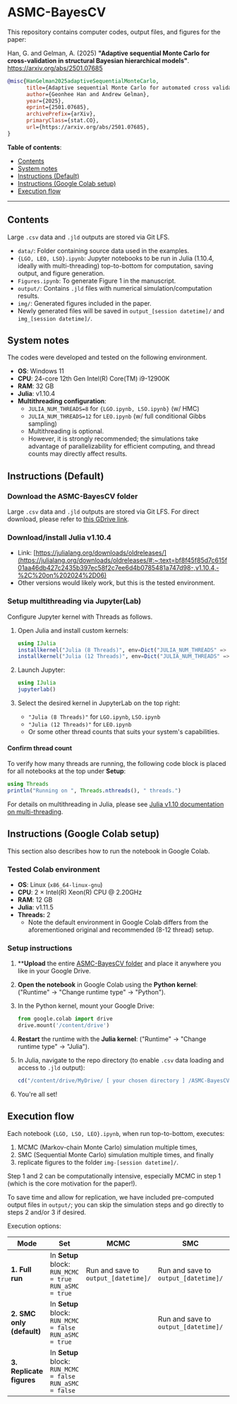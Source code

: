 # ASMC-BayesCV

This repository contains computer codes, output files, and figures for the paper:

Han, G. and Gelman, A. (2025) **"Adaptive sequential Monte Carlo for cross-validation in structural Bayesian hierarchical models"**. <https://arxiv.org/abs/2501.07685>

```bibtex
@misc{HanGelman2025adaptiveSequentialMonteCarlo,
      title={Adaptive sequential Monte Carlo for automated cross validation in structural Bayesian hierarchical models}, 
      author={Geonhee Han and Andrew Gelman},
      year={2025},
      eprint={2501.07685},
      archivePrefix={arXiv},
      primaryClass={stat.CO},
      url={https://arxiv.org/abs/2501.07685}, 
}
```

**Table of contents**:
- [Contents](#contents)
- [System notes](#system-notes)
- [Instructions (Default)](#instructions-default)
- [Instructions (Google Colab setup)](#instructions-google-colab-setup)
- [Execution flow](#execution-flow)

---

## Contents

Large `.csv` data and `.jld` outputs are stored via Git LFS.

- `data/`: Folder containing source data used in the examples.
- `{LGO, LEO, LSO}.ipynb`: Jupyter notebooks to be run in Julia (1.10.4, ideally with multi-threading) top-to-bottom for computation, saving output, and figure generation.
- `Figures.ipynb`: To generate Figure 1 in the manuscript.
- `output/`: Contains `.jld` files with numerical simulation/computation results.
- `img/`: Generated figures included in the paper.
- Newly generated files will be saved in  `output_[session datetime]/` and  `img_[session datetime]/`.

## System notes

The codes were developed and tested on the following environment.

- **OS**: Windows 11
- **CPU**: 24-core 12th Gen Intel(R) Core(TM) i9-12900K
- **RAM**: 32 GB
- **Julia**: v1.10.4
- **Multithreading configuration**:
  - `JULIA_NUM_THREADS=8` for `{LGO.ipynb, LSO.ipynb}` (w/ HMC)
  - `JULIA_NUM_THREADS=12` for `LEO.ipynb` (w/ full conditional Gibbs sampling)
  - Multithreading is optional.
  - However, it is strongly recommended; the simulations take advantage of parallelizability for efficient computing, and thread counts may directly affect results.

## Instructions (Default)

### Download the ASMC-BayesCV folder

Large `.csv` data and `.jld` outputs are stored via Git LFS.
For direct download, please refer to [this GDrive link](https://drive.google.com/drive/folders/14L6s5VzFMgB7NU3UANJZlpRK0RKwCGLT?usp=sharing).

### Download/install **Julia v1.10.4**
   - Link: [https://julialang.org/downloads/oldreleases/](https://julialang.org/downloads/oldreleases/#:~:text=bf8f45f85d7c615f01aa46db427c2435b397ec58f2c7ee6d4b0785481a747d98-,v1.10.4,-%2C%20on%202024%2D06)
   - Other versions would likely work, but this is the tested environment.

### Setup multithreading via Jupyter(Lab)

Configure Jupyter kernel with Threads as follows.

1. Open Julia and install custom kernels:
   ```julia
   using IJulia
   installkernel("Julia (8 Threads)", env=Dict("JULIA_NUM_THREADS" => "8"))
   installkernel("Julia (12 Threads)", env=Dict("JULIA_NUM_THREADS" => "12"))
   ```

2. Launch Jupyter:
   ```julia
   using IJulia
   jupyterlab()
   ```

3. Select the desired kernel in JupyterLab on the top right:
   - `"Julia (8 Threads)"` for `LGO.ipynb`, `LSO.ipynb`
   - `"Julia (12 Threads)"` for `LEO.ipynb`
   - Or some other thread counts that suits your system's capabilities.

#### Confirm thread count

To verify how many threads are running, the following code block is placed for all notebooks at the top under **Setup**:
```julia
using Threads
println("Running on ", Threads.nthreads(), " threads.")
```

For details on multithreading in Julia, please see [Julia v1.10 documentation on multi-threading](https://docs.julialang.org/en/v1/manual/multi-threading/).

## Instructions (Google Colab setup)

This section also describes how to run the notebook in Google Colab.

### Tested Colab environment

- **OS**: Linux (`x86_64-linux-gnu`)
- **CPU**: 2 × Intel(R) Xeon(R) CPU @ 2.20GHz  
- **RAM**: 12 GB
- **Julia**: v1.11.5
- **Threads:** 2
  - Note the default environment in Google Colab differs from the aforementioned original and recommended (8-12 thread) setup.
  
### Setup instructions
1. ****Upload** the entire [ASMC-BayesCV folder](https://drive.google.com/drive/folders/14L6s5VzFMgB7NU3UANJZlpRK0RKwCGLT?usp=sharing) and place it anywhere you like in your Google Drive.

2. **Open the notebook** in Google Colab using the **Python kernel**: ("Runtime" → "Change runtime type" → "Python").

3. In the Python kernel, mount your Google Drive:
   ```python
   from google.colab import drive
   drive.mount('/content/drive')
   ```

4. **Restart** the runtime with the **Julia kernel**: ("Runtime" → "Change runtime type" → "Julia").

5. In Julia, navigate to the repo directory (to enable `.csv` data loading and access to `.jld` output):
   ```julia
   cd("/content/drive/MyDrive/ [ your chosen directory ] /ASMC-BayesCV")
   ```

6. You're all set!

## Execution flow

Each notebook `{LGO, LSO, LEO}.ipynb`, when run top-to-bottom, executes:

1. MCMC (Markov-chain Monte Carlo) simulation multiple times,
2. SMC (Sequential Monte Carlo) simulation multiple times, and finally
3. replicate figures to the folder `img-[session datetime]/`.

Step 1 and 2 can be computationally intensive, especially MCMC in step 1 (which is the core motivation for the paper!).

To save time and allow for replication, we have included pre-computed output files in `output/`; you can skip the simulation steps and go directly to steps 2 and/or 3 if desired.

Execution options:

| Mode | Set | MCMC | SMC | Figures |
|------|-------|-----------------|----------------|-------------------|
| **1. Full run** | In **Setup** block:<br>`RUN_MCMC = true`<br>`RUN_aSMC = true` | Run and save to `output_[datetime]/` | Run and save to `output_[datetime]/` | Replicate and save to `img_[datetime]/` |
| **2. SMC only (default)** | In **Setup** block:<br>`RUN_MCMC = false`<br>`RUN_aSMC = true` |  | Run and save to `output_[datetime]/` | Replicate and save to `img_[datetime]/` |
| **3. Replicate figures** | In **Setup** block:<br>`RUN_MCMC = false`<br>`RUN_aSMC = false` |  |  | Replicate and save to `img_[datetime]/` |
